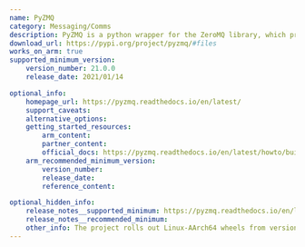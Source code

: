 ```yaml
---
name: PyZMQ
category: Messaging/Comms
description: PyZMQ is a python wrapper for the ZeroMQ library, which provides a high-performance asynchronous messaging framework.
download_url: https://pypi.org/project/pyzmq/#files
works_on_arm: true
supported_minimum_version:
    version_number: 21.0.0
    release_date: 2021/01/14

optional_info:
    homepage_url: https://pyzmq.readthedocs.io/en/latest/
    support_caveats:
    alternative_options:
    getting_started_resources:
        arm_content:
        partner_content:
        official_docs: https://pyzmq.readthedocs.io/en/latest/howto/build.html
    arm_recommended_minimum_version:
        version_number:
        release_date:
        reference_content:

optional_hidden_info:
    release_notes__supported_minimum: https://pyzmq.readthedocs.io/en/latest/changelog.html#id31
    release_notes__recommended_minimum:
    other_info: The project rolls out Linux-AArch64 wheels from version [21.0.0](https://pypi.org/project/pyzmq/21.0.0/#files) onwards.
---
```


